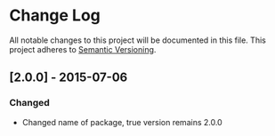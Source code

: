 # Change Log
All notable changes to this project will be documented in this file.
This project adheres to [Semantic Versioning](http://semver.org/).

## [2.0.0] - 2015-07-06
### Changed
- Changed name of package, true version remains 2.0.0
